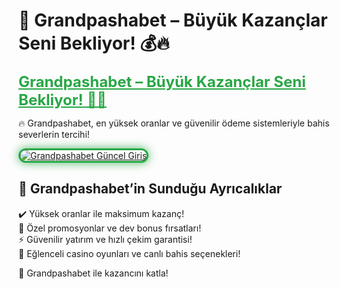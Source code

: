 # 🎯 Grandpashabet – Büyük Kazançlar Seni Bekliyor! 💰🔥  

<a href="https://cutt.ly/GrandSosyal" title="Grandpashabet Güncel Giriş" style="color: #28a745; font-size: 24px; font-weight: bold;">Grandpashabet – Büyük Kazançlar Seni Bekliyor! 🎰💎</a>  

🔥 Grandpashabet, en yüksek oranlar ve güvenilir ödeme sistemleriyle bahis severlerin tercihi!  

<a href="https://cutt.ly/GrandSosyal" title="Grandpashabet Güncel Giriş">  
<img src="https://i.ibb.co/BtMhhf6/g-venligiris.jpg" alt="Grandpashabet Güncel Giriş" style="max-width: 100%; border: 3px solid #28a745; border-radius: 15px; box-shadow: 0px 0px 15px rgba(40, 167, 69, 0.8);">  
</a>  

## 🚀 Grandpashabet’in Sunduğu Ayrıcalıklar  
✔️ Yüksek oranlar ile maksimum kazanç!  
🎁 Özel promosyonlar ve dev bonus fırsatları!  
⚡️ Güvenilir yatırım ve hızlı çekim garantisi!  
🎲 Eğlenceli casino oyunları ve canlı bahis seçenekleri!  

💎 Grandpashabet ile kazancını katla!
